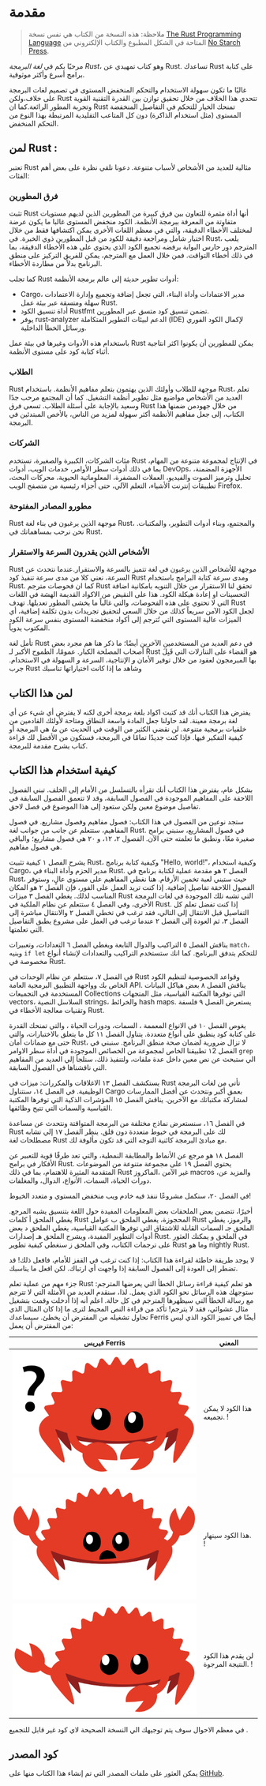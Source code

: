 # مقدمة

> ملاحظة: هذه النسخة من الكتاب هي نفس نسخة [The Rust Programming
> Language][nsprust] المتاحة في الشكل المطبوع والكتاب الإلكتروني من [No Starch
> Press][nsp].

[nsprust]: https://nostarch.com/rust-programming-language-2nd-edition
[nsp]: https://nostarch.com/

مرحبًا بكم في _لغة البرمجة Rust_، وهو كتاب تمهيدي عن Rust.
تساعدك Rust على كتابة برامج أسرع وأكثر موثوقية.

غالبًا ما تكون سهولة الاستخدام والتحكم المنخفض المستوى في تصميم لغات البرمجة على خلاف،ولكن Rust تتحدي هذا الخلاف من خلال تحقيق توازن بين القدرة التقنية القوية وتجربة المطور الرائعة.كما ان Rust تمنحك الخيار للتحكم في التفاصيل المنخفضة المستوى (مثل استخدام الذاكرة) دون كل المتاعب التقليدية المرتبطة بهذا النوع من التحكم المنخفض.

## لمن Rust :

تعتبر Rust مثالية للعديد من الأشخاص لأسباب متنوعة. دعونا نلقي نظرة على بعض أهم الفئات:

### فرق المطورين

تثبت Rust أنها أداة مثمرة للتعاون بين فرق كبيرة من المطورين الذين لديهم مستويات متفاوتة من المعرفة ببرمجة الأنظمة. الكود منخفض المستوى غالبا ما يكون عرضة لمختلف الأخطاء الدقيقة، والتي في معظم اللغات الأخرى يمكن اكتشافها فقط من خلال اختبار شامل ومراجعة دقيقة للكود من قبل المطورين ذوي الخبرة. في Rust، يلعب المترجم دور حارس البوابة برفضه تجميع الكود الذي يحتوي على هذه الأخطاء الدقيقة، بما في ذلك أخطاء التواقت. فمن خلال العمل مع المترجم، يمكن للفريق التركيز على منطق البرنامج بدلاً من مطاردة الأخطاء.

كما تجلب Rust أدوات تطوير حديثة إلى عالم برمجة الأنظمة:

- Cargo، مدير الاعتمادات وأداة البناء، التي تجعل إضافة وتجميع وإدارة الاعتمادات سهلة ومتسقة عبر بيئة عمل Rust.
- أداة تنسيق الكود Rustfmt تضمن تنسيق كود متسق عبر المطورين.
- يوفر rust-analyzer الدعم لبيئات التطوير المتكاملة (IDE) لإكمال الكود الفوري ورسائل الخطأ الداخلية.

باستخدام هذه الأدوات وغيرها في بيئة عمل Rust يمكن للمطورين أن يكونوا اكثر انتاجية أثناء كتابة كود على مستوى الأنظمة.

### الطلاب

Rust موجهة للطلاب وأولئك الذين يهتمون بتعلم مفاهيم الأنظمة. باستخدام Rust، تعلم العديد من الأشخاص مواضيع مثل تطوير أنظمة التشغيل. كما أن المجتمع مرحب جدًا وسعيد بالإجابة على أسئلة الطلاب. تسعى فرق Rust من خلال جهودمن ضمنها هذا الكتاب، إلى جعل مفاهيم الأنظمة أكثر سهولة لمزيد من الناس، بالأخص المبتدئين في البرمجة.

### الشركات

مئات الشركات، الكبيرة والصغيرة، تستخدم Rust في الإنتاج لمجموعة متنوعة من المهام، بما في ذلك أدوات سطر الأوامر، خدمات الويب، أدوات DevOps، الأجهزة المضمنة، تحليل وترميز الصوت والفيديو، العملات المشفرة، المعلوماتية الحيوية، محركات البحث، تطبيقات إنترنت الأشياء، التعلم الآلي، حتى أجزاء رئيسية من متصفح الويب Firefox.

### مطورو المصادر المفتوحة

Rust موجهة الذين يرغبون في بناء لغة Rust، والمجتمع، وبناء أدوات التطوير، والمكتبات. نحن نرحب بمساهماتك في Rust.

### الأشخاص الذين يقدرون السرعة والاستقرار

Rust موجهة للأشخاص الذين يرغبون في لغة تتميز بالسرعة والاستقرار.عندما نتحدث عن السرعة، نعني كلا من مدى سرعة تنفيذ كود Rust ومدى سرعة كتابة البرامج باستخدام Rust. كما ان فحوصات مترجم Rust تحقق لنا الاستقرار من خلال التنويه بامكانية اضافة التحسينات او إعادة هيكلة الكود. هذا على النقيض من الاكواد القديمة الهشة في اللغات التي لا تحتوي على هذه الفحوصات، والتي غالباً ما يخشى المطور تعديلها. تهدف Rust لجعل الكود الآمن سريعاً كذلك من خلال السعي لتحقيق تجريدات بدون تكلفة إضافية، أي الميزات عالية المستوى التي تُترجم إلى أكواد منخفضة المستوى بنفس سرعة الكود المكتوب يدوياً.

تأمل لغة Rust في دعم العديد من المستخدمين الآخرين أيضًا؛ ما ذكر هنا هم مجرد بعض أصحاب المصلحة الكبار. عمومًا، الطموح الأكبر لـ Rust هو القضاء على التنازلات التي قَبِلَ بها المبرمجون لعقود من خلال توفير الأمان _و_ الإنتاجية، السرعة _و_ السهولة في الاستخدام. جرب Rust وشاهد ما إذا كانت اختياراتها تناسبك

## لمن هذا الكتاب

يفترض هذا الكتاب أنك قد كتبت اكواد بلغة برمجة أخرى لكنه لا يفترض أي شيء عن أي لغة برمجة معينة. لقد حاولنا جعل المادة واسعة النطاق ومتاحة لأولئك القادمين من خلفيات برمجية متنوعة. لن نقضي الكثير من الوقت في الحديث عن _ما_ هي البرمجة أو كيفية التفكير فيها. فإذا كنت جديدًا تمامًا في البرمجة، فستكون من الأفضل لك قراءة كتاب يشرح مقدمة للبرمجة.

## كيفية استخدام هذا الكتاب

بشكل عام، يفترض هذا الكتاب أنك تقرأه بالتسلسل من الأمام إلى الخلف. تبني الفصول اللاحقة على المفاهيم الموجودة في الفصول السابقة، وقد لا تتعمق الفصول السابقة في تفاصيل موضوع معين ولكن ستعود إلى هذا الموضوع في فصل لاحق.

ستجد نوعين من الفصول في هذا الكتاب: فصول مفاهيم وفصول مشاريع. في فصول المفاهيم، ستتعلم عن جانب من جوانب لغة Rust. في فصول المشاريع، سنبني برامج صغيرة معًا، ونطبق ما تعلمته حتى الآن. الفصول ٢، ١٢، و ٢٠ هي فصول مشاريع؛ والباقي هي فصول مفاهيم.

يشرح الفصل ١ كيفية تثبيت Rust، وكيفية كتابة برنامج "Hello, world!"، وكيفية استخدام Cargo، مدير الحزم وأداة البناء في Rust. الفصل ٢ هو مقدمة عملية لكتابة برنامج في Rust، حيث ستبني لعبة تخمين الأرقام. هنا نغطي المفاهيم على مستوى عالٍ، وستوفر الفصول اللاحقة تفاصيل إضافية. إذا كنت تريد العمل على الفور، فإن الفصل ٢ هو المكان المناسب لذلك. يغطي الفصل ٣ ميزات Rust التي تشبه تلك الموجودة في لغات البرمجة الأخرى، وفي الفصل ٤ ستتعلم عن نظام الملكية في Rust. إذا كنت تفضل تعلم كل التفاصيل قبل الانتقال إلى التالي، فقد ترغب في تخطي الفصل ٢ والانتقال مباشرة إلى الفصل ٣، ثم العودة إلى الفصل ٢ عندما ترغب في العمل على مشروع يطبق التفاصيل التي تعلمتها.

يناقش الفصل ٥ التراكيب والدوال التابعة ويغطي الفصل ٦ التعدادات، وتعبيرات `match`، وبنيه `if let` للتحكم بتدفق البرنامج. كما انك ستستخدم التراكيب والتعدادات لإنشاء أنواع مخصوصة في Rust.

في الفصل ٧، ستتعلم عن نظام الوحدات في Rust وقواعد الخصوصية لتنظيم الكود الخاص بك وواجهة التطبيق البرمجية العامة API. يناقش الفصل ٨ بعض هياكل البيانات المستخدمة في التجميعات Collections التي توفرها المكتبة القياسية، مثل المتجهات vectors، السلاسل النصية strings، والخرائط hash maps. يستعرض الفصل ٩ فلسفة وتقنيات معالجة الأخطاء في Rust.

يغوص الفصل ١٠ في الانواع المعممة ، السمات، ودورات الحياة ، والتي تمنحك القدرة على كتابة كود ينطبق على أنواع متعددة. يتناول الفصل ١١ كل ما يتعلق بالاختبارات، والتي حتى مع ضمانات أمان Rust، لا تزال ضرورية لضمان صحة منطق البرنامج. سنبني في الفصل ١2 تطبيقنا الخاص لمجموعة من الخصائص الموجودة في أداة سطر الاوامر `grep` الي ستبحث عن نص معين داخل عدة ملفات، ولتنفيذ ذلك، سنلجأ إلي العديد من المفاهيم التي ناقشناها في الفصول السابقة.

يستكشف الفصل ١٣ الاغلاقات والمكررات: ميزات في Rust تأتي من لغات البرمجة الوظيفية. في الفصل ١٤، سنتناول Cargo بعمق أكبر ونتحدث عن أفضل الممارسات لمشاركة مكتباتك مع الآخرين. يناقش الفصل ١٥ المؤشرات الذكية التي توفرها المكتبة القياسية والسمات التي تتيح وظائفها.

في الفصل ١٦، سنستعرض نماذج مختلفة من البرمجة المتواقتة ونتحدث عن مساعدة Rust لك على البرمجة في خيوط متعددة دون قلق. ينظر الفصل ١٧ إلي تشابه مصطلحات لغة Rust مع مبادئ البرمجة كائنية التوجه التي قد تكون مألوفة لك.

الفصل ١٨ هو مرجع عن الأنماط والمطابقة النمطية، والتي تعد طرقًا قوية للتعبير عن الأفكار في برامج Rust. يحتوي الفصل ١٩ على مجموعة متنوعة من الموضوعات المتقدمة المثيرة للاهتمام، بما في ذلك Rust غير الآمن ،الماكروز macros ،والمزيد عن دورات الحياة، السمات، الأنواع، الدوال، والمغلفات.

في الفصل ٢٠، سنكمل مشروعًا ننفذ فيه خادم ويب منخفض المستوي و متعدد الخيوط!

أخيرًا، تتضمن بعض الملحقات بعض المعلومات المفيدة حول اللغة بتنسيق يشبه المرجع. يغطي الملحق أ كلمات Rust المحجوزة، يغطي الملحق ب عوامل Rust والرموز، يغطي الملحق جـ السمات القابلة للاشتقاق التي توفرها المكتبة القياسية، يغطي الملحق د بعض أدوات التطوير المفيدة، ويشرح الملحق هـ إصدارات Rust. في الملحق و يمكنك العثور على ترجمات الكتاب، وفي الملحق ز سنغطي كيفية تطوير Rust وما هو nightly Rust.

لا يوجد طريقة خاطئة لقراءة هذا الكتاب: إذا كنت ترغب في القفز للأمام، فافعل ذلك! قد تضطر إلى العودة إلى الفصول السابقة إذا واجهت أي ارتباك. لكن افعل ما يناسبك.

<span id="ferris"></span>

جزء مهم من عملية تعلم Rust هو تعلم كيفية قراءة رسائل الخطأ التي يعرضها المترجم: ستوجهك هذه الرسائل نحو الكود الذي يعمل. لذا، سنقدم العديد من الأمثلة التي لا تترجم مع رسالة الخطأ التي سيظهرها المترجم في كل حالة. اعلم أنه إذا أدخلت وقمت بتشغيل مثال عشوائي، فقد لا يترجم! تأكد من قراءة النص المحيط لترى ما إذا كان المثال الذي تحاول تشغيله من المفترض أن يخطئ. سيساعدك Ferris أيضًا في تمييز الكود الذي ليس من المفترض أن يعمل:

| فيريس Ferris                                                                                                     | المعني                               |
| ---------------------------------------------------------------------------------------------------------------- | ------------------------------------ |
| <img src="img/ferris/does_not_compile.svg" class="ferris-explain" alt="Ferris with a question mark"/>            | هذا الكود لا يمكن تجميعه. !          |
| <img src="img/ferris/panics.svg" class="ferris-explain" alt="Ferris throwing up their hands"/>                   | هذا الكود سينهار. !                  |
| <img src="img/ferris/not_desired_behavior.svg" class="ferris-explain" alt="Ferris with one claw up, shrugging"/> | لن يقدم هذا الكود النتيجة المرجوة. ! |

في معظم الاحوال سوف يتم توجيهك الي النسخة الصحيحة لاي كود غير قابل للتجميع .

## كود المصدر

يمكن العثور على ملفات المصدر التي تم إنشاء هذا الكتاب منها على
[GitHub][book].

[book]: https://github.com/rust-lang/book/tree/main/src
